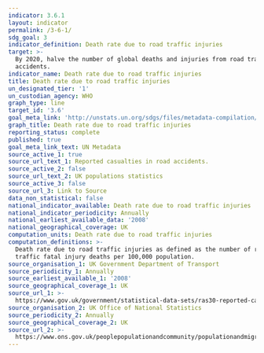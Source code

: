 ```yaml
---
indicator: 3.6.1
layout: indicator
permalink: /3-6-1/
sdg_goal: 3
indicator_definition: Death rate due to road traffic injuries
target: >-
  By 2020, halve the number of global deaths and injuries from road traffic
  accidents.
indicator_name: Death rate due to road traffic injuries
title: Death rate due to road traffic injuries
un_designated_tier: '1'
un_custodian_agency: WHO
graph_type: line
target_id: '3.6'
goal_meta_link: 'http://unstats.un.org/sdgs/files/metadata-compilation/Metadata-Goal-3.pdf'
graph_title: Death rate due to road traffic injuries
reporting_status: complete
published: true
goal_meta_link_text: UN Metadata
source_active_1: true
source_url_text_1: Reported casualties in road accidents.
source_active_2: false
source_url_text_2: UK populations statistics
source_active_3: false
source_url_3: Link to Source
data_non_statistical: false
national_indicator_available: Death rate due to road traffic injuries
national_indicator_periodicity: Annually
national_earliest_available_data: '2008'
national_geographical_coverage: UK
computation_units: Death rate due to road traffic injuries
computation_definitions: >-
  Death rate due to road traffic injuries as defined as the number of road
  traffic fatal injury deaths per 100,000 population.
source_organisation_1: UK Government Department of Transport
source_periodicity_1: Annually
source_earliest_available_1: '2008'
source_geographical_coverage_1: UK
source_url_1: >-
  https://www.gov.uk/government/statistical-data-sets/ras30-reported-casualties-in-road-accidents
source_organisation_2: UK Office of National Statistics
source_periodicity_2: Annually
source_geographical_coverage_2: UK
source_url_2: >-
  https://www.ons.gov.uk/peoplepopulationandcommunity/populationandmigration/populationestimates/datasets/populationestimatestimeseriesdataset
---
```



